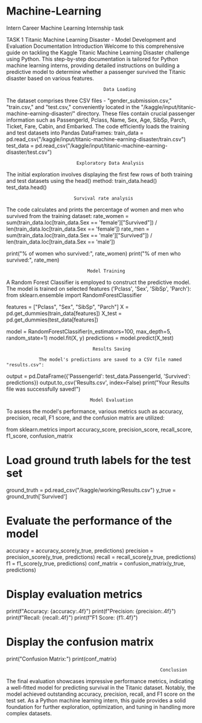 # Machine-Learning
Intern Career Machine Learning Internship task

TASK 1
Titanic Machine Learning Disaster - Model Development and Evaluation Documentation
                                Introduction
Welcome to this comprehensive guide on tackling the Kaggle Titanic Machine Learning Disaster challenge using Python. This step-by-step documentation is tailored for Python machine learning interns, providing detailed instructions on building a predictive model to determine whether a passenger survived the Titanic disaster based on various features.

                                        Data Loading 
                                        
The dataset comprises three CSV files - "gender_submission.csv," "train.csv," and "test.csv," conveniently located in the "/kaggle/input/titanic-machine-earning-disaster/" directory. These files contain crucial passenger information such as PassengerId, Pclass, Name, Sex, Age, SibSp, Parch, Ticket, Fare, Cabin, and Embarked. The code efficiently loads the training and test datasets into Pandas DataFrames:
train_data = pd.read_csv("/kaggle/input/titanic-machine-earning-disaster/train.csv")
test_data = pd.read_csv("/kaggle/input/titanic-machine-earning-disaster/test.csv")

                              Exploratory Data Analysis
              
The initial exploration involves displaying the first few rows of both training and test datasets using the head() method:
  train_data.head()
test_data.head()

                             Survival rate analysis 

  The code calculates and prints the percentage of women and men who survived from the training dataset:
  rate_women = sum(train_data.loc[train_data.Sex == 'female']["Survived"]) / len(train_data.loc[train_data.Sex == 'female'])
rate_men = sum(train_data.loc[train_data.Sex == 'male']["Survived"]) / len(train_data.loc[train_data.Sex == 'male'])

print("% of women who survived:", rate_women)
print("% of men who survived:", rate_men)


                                  Model Training

A Random Forest Classifier is employed to construct the predictive model. The model is trained on selected features ('Pclass', 'Sex', 'SibSp', 'Parch'):
from sklearn.ensemble import RandomForestClassifier

features = ["Pclass", "Sex", "SibSp", "Parch"]
X = pd.get_dummies(train_data[features])
X_test = pd.get_dummies(test_data[features])

model = RandomForestClassifier(n_estimators=100, max_depth=5, random_state=1)
model.fit(X, y)
predictions = model.predict(X_test)

                                    Results Saving
                                    
                The model's predictions are saved to a CSV file named "results.csv":

output = pd.DataFrame({'PassengerId': test_data.PassengerId, 'Survived': predictions})
output.to_csv('Results.csv', index=False)
print("Your Results file was successfully saved!")

                                   Model Evaluation

To assess the model's performance, various metrics such as accuracy, precision, recall, F1 score, and the confusion matrix are utilized:

  from sklearn.metrics import accuracy_score, precision_score, recall_score, f1_score, confusion_matrix

# Load ground truth labels for the test set
ground_truth = pd.read_csv("/kaggle/working/Results.csv")
y_true = ground_truth['Survived']

# Evaluate the performance of the model
accuracy = accuracy_score(y_true, predictions)
precision = precision_score(y_true, predictions)
recall = recall_score(y_true, predictions)
f1 = f1_score(y_true, predictions)
conf_matrix = confusion_matrix(y_true, predictions)

# Display evaluation metrics
print(f"Accuracy: {accuracy:.4f}")
print(f"Precision: {precision:.4f}")
print(f"Recall: {recall:.4f}")
print(f"F1 Score: {f1:.4f}")

# Display the confusion matrix
print("Confusion Matrix:")
print(conf_matrix)

                                                             Conclusion

The final evaluation showcases impressive performance metrics, indicating a well-fitted model for predicting survival in the Titanic dataset. Notably, the model achieved outstanding accuracy, precision, recall, and F1 score on the test set. As a Python machine learning intern, this guide provides a solid foundation for further exploration, optimization, and tuning in handling more complex datasets.
                                  
